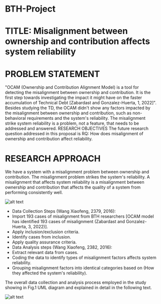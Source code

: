 # BTH-Project
# TITLE: Misalignment between ownership and contribution affects system reliability
# PROBLEM STATEMENT	
"OCAM (Ownership and Contribution Alignment Model) is a tool for detecting the misalignment between ownership and contribution. It is the first step towards investigating the impact it might have on the faster accumulation of Technical Debt [Zabardast and Gonzalez-Huerta, 1, 2022]". Besides studying the TD, the OCAM didn't show any factors impacted by the misalignment between ownership and contribution, such as non-behavioral requirements and the system's reliability. The misalignment strike system reliability is a problem, not a feature, that needs to be addressed and answered.
RESEARCH OBJECTIVES 
The future research question addressed in this proposal is RQ: How does misalignment of ownership and contribution affect reliability.

# RESEARCH APPROACH	
We have a system with a misalignment problem between ownership and contribution. The misalignment problem strikes the system's reliability. A misalignment that affects system reliability is a misalignment between ownership and contribution that affects the quality of a system from performing consistently well.

![alt text](https://github.com/HeiderJeffer/BTH-Project/blob/main/image/Screenshot%202023-01-13%20211050.png)

-	Data Collection Steps (Wang Xiaofeng, 2379, 2016):
-	Import 193 cases of misalignment from BTH researchers [OCAM model has identified 193 cases of misalignment (Zabardast and Gonzalez-Huerta, 3, 2022)].
- Apply inclusion/exclusion criteria.
- Identify cases from inclusion.
- Apply quality assurance criteria.
-	Data Analysis steps (Wang Xiaofeng, 2382, 2016):
- Extract relevant data from cases.
- Coding the data to identify types of misalignment factors affects system reliability.
- Grouping misalignment factors into identical categories based on (How they affected the system's reliability).

The overall data collection and analysis process employed in the study showing in Fig.1 UML diagram and explained in detail in the following text.

![alt text](https://github.com/HeiderJeffer/BTH-Project/blob/main/image/TS%202%20Diagram%20BTH%20Ph.D..drawio.png)
